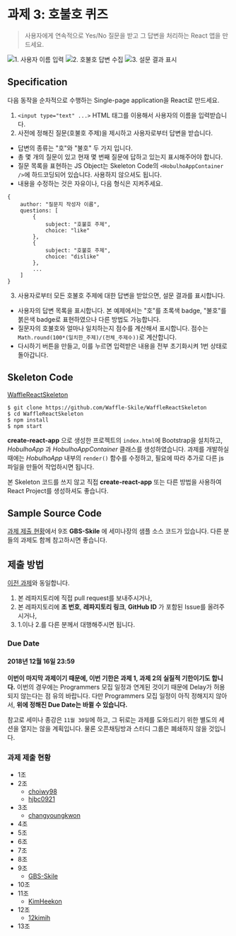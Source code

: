 # 과제 3: 호불호 퀴즈

> 사용자에게 연속적으로 Yes/No 질문을 받고 그 답변을 처리하는 React 앱을 만드세요.

![1. 사용자 이름 입력](pics/1.png?raw=true)
![2. 호불호 답변 수집](pics/2.png?raw=true)
![3. 설문 결과 표시](pics/3.png?raw=true)

## Specification
다음 동작을 순차적으로 수행하는 Single-page application을 React로 만드세요.

1. `<input type="text" ...>` HTML 태그를 이용해서 사용자의 이름을 입력받습니다.
2. 사전에 정해진 질문(호불호 주제)을 제시하고 사용자로부터 답변을 받습니다.
  - 답변의 종류는 "호"와 "불호" 두 가지 입니다.
  - 총 몇 개의 질문이 있고 현재 몇 번째 질문에 답하고 있는지 표시해주어야 합니다.
  - 질문 목록을 표현하는 JS Object는 Skeleton Code의 `<HobulhoAppContainer />`에 하드코딩되어 있습니다. 사용하지 않으셔도 됩니다.
  - 내용을 수정하는 것은 자유이나, 다음 형식은 지켜주세요.
  ```
  {
      author: "질문지 작성자 이름",
      questions: [
          {
              subject: "호불호 주제",
              choice: "like"
          },
          {
              subject: "호불호 주제",
              choice: "dislike"
          },
          ...
      ]
  }
  ```
3. 사용자로부터 모든 호불호 주제에 대한 답변을 받았으면, 설문 결과를 표시합니다.
  - 사용자의 답변 목록을 표시합니다. 본 예제에서는 "호"를 초록색 badge, "불호"를 붉은색 badge로 표현하였으나 다른 방법도 가능합니다.
  - 질문자의 호불호와 얼마나 일치하는지 점수를 계산해서 표시합니다. 점수는 `Math.round(100*(일치한_주제)/(전체_주제수))`로 계산합니다.
  - 다시하기 버튼을 만들고, 이를 누르면 입력받은 내용을 전부 초기화시켜 1번 상태로 돌아갑니다.

## Skeleton Code
[WaffleReactSkeleton](https://github.com/Waffle-Skile/WaffleReactSkeleton)

```
$ git clone https://github.com/Waffle-Skile/WaffleReactSkeleton
$ cd WaffleReactSkeleton
$ npm install
$ npm start
```

**create-react-app** 으로 생성한 프로젝트의 `index.html`에 Bootstrap을 설치하고,
*HobulhoApp* 과 *HobulhoAppContainer* 클래스를 생성하였습니다.
과제를 개발하실 때에는 *HobulhoApp* 내부의 `render()` 함수를 수정하고,
필요에 따라 추가로 다른 js 파일을 만들어 작업하시면 됩니다.

본 Skeleton 코드를 쓰지 않고 직접 **create-react-app** 또는 다른 방법을 사용하여
React Project를 생성하셔도 좋습니다.

## Sample Source Code

[과제 제출 현황](#과제-제출-현황)에서 9조 **GBS-Skile** 에
세미나장의 샘플 소스 코드가 있습니다.
다른 분들의 과제도 함께 참고하시면 좋습니다.

## 제출 방법

[이전 과제](../indiv2/#제출-방법)와 동일합니다.

1. 본 레파지토리에 직접 pull request를 보내주시거나,
2. 본 레파지토리에 **조 번호**, **레파지토리 링크**, **GitHub ID** 가 포함된 Issue를 올려주시거나,
3. 1.이나 2.를 다른 분께서 대행해주시면 됩니다.

### Due Date

#### 2018년 12월 16일 23:59

**이번이 마지막 과제이기 때문에, 이번 기한은 과제 1, 과제 2의 실질적 기한이기도 합니다.**
이번의 경우에는 Programmers 모집 일정과 연계된 것이기 때문에 Delay가 허용되지 않는다는 점 유의 바랍니다.
다만 Programmers 모집 일정이 아직 정해지지 않아서, **위에 정해진 Due Date는 바뀔 수 있습니다.**

참고로 세미나 종강은 `11월 30일`에 하고,
그 뒤로는 과제를 도와드리기 위한 별도의 세션을 열지는 않을 계획입니다.
물론 오픈채팅방과 스터디 그룹은 폐쇄하지 않을 것입니다.

### 과제 제출 현황

* 1조
* 2조
  - [choiwy98](https://github.com/choiwy98/assignment3)
  - [hjbc0921](https://github.com/hjbc0921/waffle_hw3)
* 3조
  - [changyoungkwon](https://github.com/changyoungkwon/like-app)
* 4조
* 5조
* 6조
* 7조
* 8조
* 9조
  - [GBS-Skile](https://github.com/Waffle-Skile/WaffleReactSkeleton/tree/735d89488da66688ddee6004e85419b2a21927c4)
* 10조
* 11조
  - [KimHeekon](https://github.com/KimHeekon/WaffleReact)
* 12조
  - [12kimih](https://github.com/12kimih/Assignment03)
* 13조
